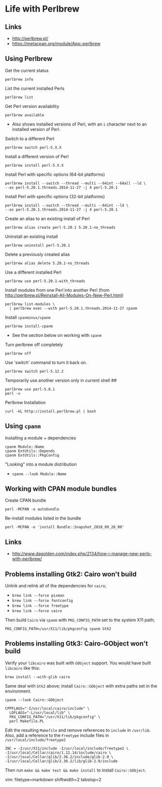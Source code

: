# Life with Perlbrew #

## Links ##
- http://perlbrew.pl/
- https://metacpan.org/module/App::perlbrew

## Using Perlbrew ##
Get the current status

    perlbrew info

List the current installed Perls

    perlbrew list

Get Perl version availability

    perlbrew available

- Also shows installed versions of Perl, with an `i` character next to an
  installed version of Perl.

Switch to a different Perl

    perlbrew switch perl-5.X.X

Install a different version of Perl

    perlbrew install perl-5.X.X

Install Perl with specific options (64-bit platforms)

    perlbrew install --switch --thread --multi --64int --64all --ld \
    --as perl-5.20.1.threads.2014-11-27 -j 4 perl-5.20.1

Install Perl with specific options (32-bit platforms)

    perlbrew install --switch --thread --multi --64int --ld \
    --as perl-5.20.1.threads.2014-11-27 -j 4 perl-5.20.1

Create an alias to an existing install of Perl

    perlbrew alias create perl-5.20.1 5.20.1-no_threads

Uninstall an existing install

    perlbrew uninstall perl-5.20.1

Delete a previously created alias

    perlbrew alias delete 5.20.1-no_threads

Use a different installed Perl

    perlbrew use perl-5.20.1-with_threads

Install modules from one Perl into another Perl (from
http://perlbrew.pl/Reinstall-All-Modules-On-New-Perl.html)

    perlbrew list-modules \
      | perlbrew exec --with perl-5.20.1.threads.2014-11-27 cpanm

Install `cpanminus/cpanm`

    perlbrew install-cpanm

- See the section below on working with `cpanm`

Turn perlbrew off completely

    perlbrew off

Use 'switch' command to turn it back on.

    perlbrew switch perl-5.12.2

Temporarily use another version only in current shell ##

    perlbrew use perl-5.8.1
    perl -v

Perlbrew Installation

    curl -kL http://install.perlbrew.pl | bash

## Using `cpanm` ##
Installing a module + dependencies

    cpanm Module::Name
    cpanm ExtUtils::Depends
    cpanm ExtUtils::PkgConfig

"Looking" into a module distribution
- `cpanm --look Module::Name`

## Working with CPAN module bundles ##
Create CPAN bundle

    perl -MCPAN -e autobundle

Re-install modules listed in the bundle

    perl -MCPAN -e 'install Bundle::Snapshot_2010_09_20_00'

## Links ##
- http://www.dagolden.com/index.php/2134/how-i-manage-new-perls-with-perlbrew/

## Problems installing Gtk2: Cairo won't build ##
Unlink and relink all of the dependencies for `cairo`;
- `brew link --force pixman`
- `brew link --force fontconfig`
- `brew link --force freetype`
- `brew link --force cairo`

Then build `Cairo` via `cpanm` with `PKG_CONFIG_PATH` set to the system X11
path;

    PKG_CONFIG_PATH=/usr/X11/lib/pkgconfig cpanm Gtk2

## Problems installing Gtk3: Cairo-GObject won't build ##
Verify your `libcairo` was built with `GObject` support.  You would have built
`libcairo` like this:

    brew install --with-glib cairo

Same deal with `Gtk2` above; install `Cairo::GObject` with extra paths set in
the environment.

    cpanm --look Cairo::GObject

    CPPFLAGS="-I/usr/local/cairo/include" \
      LDFLAGS="-L/usr/local/lib" \
      PKG_CONFIG_PATH="/usr/X11/lib/pkgconfig" \
      perl Makefile.PL

Edit the resulting `Makefile` and remove references to `include` in
`/usr/lib`.  Also, add a reference to the `Freetype` include files in
`/usr/local/include/freetype2`

    INC = -I/usr/X11/include -I/usr/local/include/freetype2 \
    -I/usr/local/Cellar/cairo/1.12.14/include/cairo \
    -I/usr/local/Cellar/glib/2.36.2/include/glib-2.0 \
    -I/usr/local/Cellar/glib/2.36.2/lib/glib-2.0/include

Then run `make && make test && make install` to install `Cairo::GObject`.

vim: filetype=markdown shiftwidth=2 tabstop=2
